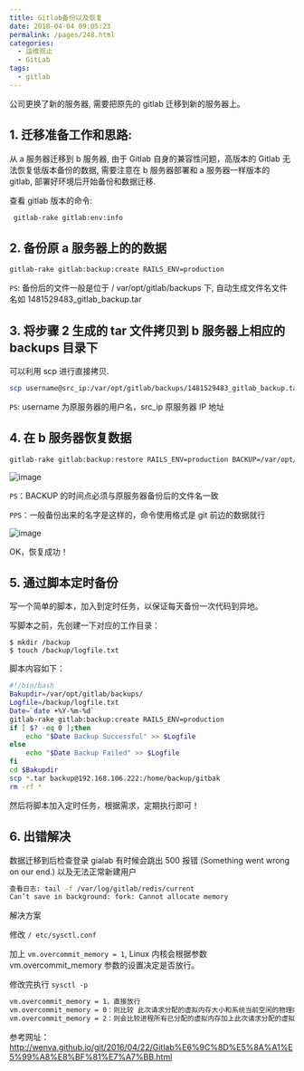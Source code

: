 ```yaml
---
title: Gitlab备份以及恢复
date: 2018-04-04 09:05:23
permalink: /pages/248.html
categories:
  - 运维观止
  - GitLab
tags:
  - gitlab
---
```


公司更换了新的服务器, 需要把原先的 gitlab 迁移到新的服务器上。



## 1. 迁移准备工作和思路:



从 a 服务器迁移到 b 服务器, 由于 Gitlab 自身的兼容性问题，高版本的 Gitlab 无法恢复低版本备份的数据, 需要注意在 b 服务器部署和 a 服务器一样版本的 gitlab, 部署好环境后开始备份和数据迁移.



查看 gitlab 版本的命令:



```sh
 gitlab-rake gitlab:env:info
```



## 2. 备份原 a 服务器上的的数据



```sh
gitlab-rake gitlab:backup:create RAILS_ENV=production
```



`PS`: 备份后的文件一般是位于 / var/opt/gitlab/backups 下, 自动生成文件名文件名如 1481529483_gitlab_backup.tar



## 3. 将步骤 2 生成的 tar 文件拷贝到 b 服务器上相应的 backups 目录下



可以利用 scp 进行直接拷贝.



```sh
scp username@src_ip:/var/opt/gitlab/backups/1481529483_gitlab_backup.tar /var/opt/gitlab/backups  
```



`PS`: username 为原服务器的用户名，src_ip 原服务器 IP 地址



## 4. 在 b 服务器恢复数据



```sh
gitlab-rake gitlab:backup:restore RAILS_ENV=production BACKUP=/var/opt/gitlab/backups/1511876879_2017_11_28_10.1.0
```





![image](https://tvax3.sinaimg.cn/large/008k1Yt0ly1gryv6qsgyoj30dr024wed.jpg)





`PS`：BACKUP 的时间点必须与原服务器备份后的文件名一致



`PPS`：一般备份出来的名字是这样的，命令使用格式是 git 前边的数据就行





![image](https://tva2.sinaimg.cn/large/008k1Yt0ly1gryv6vt9afj30f40750st.jpg)





OK，恢复成功！



## 5. 通过脚本定时备份



写一个简单的脚本，加入到定时任务，以保证每天备份一次代码到异地。



写脚本之前，先创建一下对应的工作目录：



```
$ mkdir /backup
$ touch /backup/logfile.txt
```



脚本内容如下：



```sh
#!/bin/bash
Bakupdir=/var/opt/gitlab/backups/
Logfile=/backup/logfile.txt
Date=`date +%Y-%m-%d`
gitlab-rake gitlab:backup:create RAILS_ENV=production
if [ $? -eq 0 ];then
    echo "$Date Backup Successful" >> $Logfile
else
    echo "$Date Backup Failed" >> $Logfile
fi
cd $Bakupdir
scp *.tar backup@192.168.106.222:/home/backup/gitbak
rm -rf *
```



然后将脚本加入定时任务，根据需求，定期执行即可！



## 6. 出错解决



数据迁移到后检查登录 gialab 有时候会跳出 500 报错 (Something went wrong on our end.) 以及无法正常新建用户

```sh
查看日志: tail -f /var/log/gitlab/redis/current
Can’t save in background: fork: Cannot allocate memory
```



解决方案



修改 `/ etc/sysctl.conf`



加上 `vm.overcommit_memory = 1`, Linux 内核会根据参数 vm.overcommit_memory 参数的设置决定是否放行。



修改完执行 `sysctl -p`



```sh
vm.overcommit_memory = 1，直接放行
vm.overcommit_memory = 0：则比较 此次请求分配的虚拟内存大小和系统当前空闲的物理内存加上 swap，决定是否放行。
vm.overcommit_memory = 2：则会比较进程所有已分配的虚拟内存加上此次请求分配的虚拟内
```



参考网址：http://wenva.github.io/git/2016/04/22/Gitlab%E6%9C%8D%E5%8A%A1%E5%99%A8%E8%BF%81%E7%A7%BB.html
